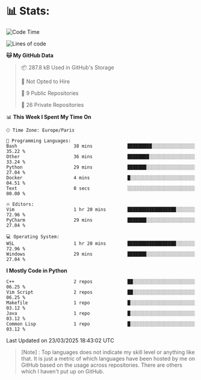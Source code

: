 

<h1>📊 Stats:</h1>

<!--START_SECTION:waka-->
![Code Time](http://img.shields.io/badge/Code%20Time-822%20hrs%2033%20mins-blue)

![Lines of code](https://img.shields.io/badge/From%20Hello%20World%20I%27ve%20Written-6.5%20million%20lines%20of%20code-blue)

**🐱 My GitHub Data** 

> 📦 287.8 kB Used in GitHub's Storage 
 > 
> 🚫 Not Opted to Hire
 > 
> 📜 9 Public Repositories 
 > 
> 🔑 26 Private Repositories 
 > 
📊 **This Week I Spent My Time On** 

```text
🕑︎ Time Zone: Europe/Paris

💬 Programming Languages: 
Bash                     38 mins             █████████░░░░░░░░░░░░░░░░   35.22 % 
Other                    36 mins             ████████░░░░░░░░░░░░░░░░░   33.24 % 
Python                   29 mins             ███████░░░░░░░░░░░░░░░░░░   27.04 % 
Docker                   4 mins              █░░░░░░░░░░░░░░░░░░░░░░░░   04.51 % 
Text                     0 secs              ░░░░░░░░░░░░░░░░░░░░░░░░░   00.00 % 

🔥 Editors: 
Vim                      1 hr 20 mins        ██████████████████░░░░░░░   72.96 % 
PyCharm                  29 mins             ███████░░░░░░░░░░░░░░░░░░   27.04 % 

💻 Operating System: 
WSL                      1 hr 20 mins        ██████████████████░░░░░░░   72.96 % 
Windows                  29 mins             ███████░░░░░░░░░░░░░░░░░░   27.04 % 
```

**I Mostly Code in Python** 

```text
C++                      2 repos             ██░░░░░░░░░░░░░░░░░░░░░░░   06.25 % 
Vim Script               2 repos             ██░░░░░░░░░░░░░░░░░░░░░░░   06.25 % 
Makefile                 1 repo              █░░░░░░░░░░░░░░░░░░░░░░░░   03.12 % 
Java                     1 repo              █░░░░░░░░░░░░░░░░░░░░░░░░   03.12 % 
Common Lisp              1 repo              █░░░░░░░░░░░░░░░░░░░░░░░░   03.12 % 
```




 Last Updated on 23/03/2025 18:43:02 UTC
<!--END_SECTION:waka-->

 > [Note] : Top languages does not indicate my skill level or anything like that. It is just a metric of which languages have been hosted by me on GitHub based on the usage across repositories. There are others which I haven't put up on GitHub.</span>
